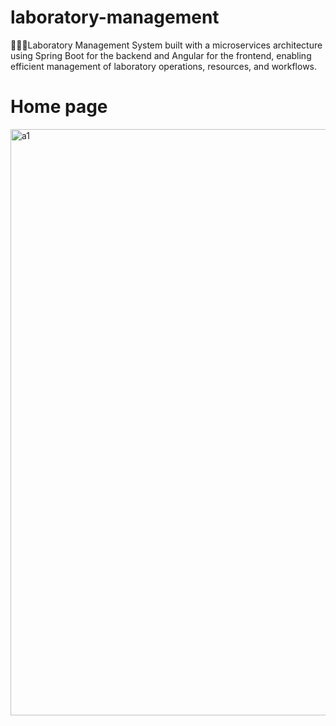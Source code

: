 # laboratory-management
👩‍⚕️🧪Laboratory Management System built with a microservices architecture using Spring Boot for the backend and Angular for the frontend, enabling efficient management of laboratory operations, resources, and workflows.
# Home page
<img width="938" alt="a1" src="https://github.com/user-attachments/assets/15e2873a-de78-4d3e-9626-e105b040fe74" />
